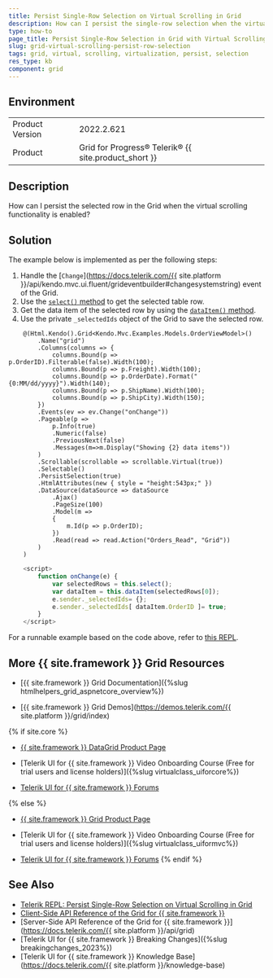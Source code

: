 ```yaml
---
title: Persist Single-Row Selection on Virtual Scrolling in Grid
description: How can I persist the single-row selection when the virtual scrolling functionality of the {{ site.product }} Grid is enabled?
type: how-to
page_title: Persist Single-Row Selection in Grid with Virtual Scrolling
slug: grid-virtual-scrolling-persist-row-selection
tags: grid, virtual, scrolling, virtualization, persist, selection
res_type: kb
component: grid
---
```


## Environment

<table>
	<tbody>
		<tr>
			<td>Product Version</td>
			<td>2022.2.621</td>
		</tr>
		<tr>
			<td>Product</td>
			<td>Grid for Progress® Telerik® {{ site.product_short }}</td>
		</tr>
	</tbody>
</table>

## Description

How can I persist the selected row in the Grid when the virtual scrolling functionality is enabled?

## Solution

The example below is implemented as per the following steps:

1. Handle the [`Change`](https://docs.telerik.com/{{ site.platform }}/api/kendo.mvc.ui.fluent/grideventbuilder#changesystemstring) event of the Grid.
1. Use the [`select()` method](https://docs.telerik.com/kendo-ui/api/javascript/ui/grid/methods/select) to get the selected table row.
1. Get the data item of the selected row by using the [`dataItem()` method](https://docs.telerik.com/kendo-ui/api/javascript/ui/grid/methods/dataitem).
1. Use the private `_selectedIds` object of the Grid to save the selected row.


```Index.cshtml
    @(Html.Kendo().Grid<Kendo.Mvc.Examples.Models.OrderViewModel>()    
        .Name("grid")
        .Columns(columns => {
            columns.Bound(p => p.OrderID).Filterable(false).Width(100);
            columns.Bound(p => p.Freight).Width(100);
            columns.Bound(p => p.OrderDate).Format("{0:MM/dd/yyyy}").Width(140);
            columns.Bound(p => p.ShipName).Width(100);
            columns.Bound(p => p.ShipCity).Width(150);
        })
        .Events(ev => ev.Change("onChange"))
        .Pageable(p =>
            p.Info(true)
            .Numeric(false)
            .PreviousNext(false)
            .Messages(m=>m.Display("Showing {2} data items"))
        )
        .Scrollable(scrollable => scrollable.Virtual(true))
        .Selectable()
        .PersistSelection(true)
        .HtmlAttributes(new { style = "height:543px;" })
        .DataSource(dataSource => dataSource
            .Ajax()
            .PageSize(100)
            .Model(m =>
            {
                m.Id(p => p.OrderID);
            })
            .Read(read => read.Action("Orders_Read", "Grid"))
        )
    )
```
```JavaScript
    <script>
        function onChange(e) {
            var selectedRows = this.select();
            var dataItem = this.dataItem(selectedRows[0]);
            e.sender._selectedIds= {};
            e.sender._selectedIds[ dataItem.OrderID ]= true;
        }
    </script>
```

For a runnable example based on the code above, refer to [this REPL](https://netcorerepl.telerik.com/cGuAGClJ24i9B8RT11).

## More {{ site.framework }} Grid Resources

* [{{ site.framework }} Grid Documentation]({%slug htmlhelpers_grid_aspnetcore_overview%})

* [{{ site.framework }} Grid Demos](https://demos.telerik.com/{{ site.platform }}/grid/index)

{% if site.core %}
* [{{ site.framework }} DataGrid Product Page](https://www.telerik.com/aspnet-core-ui/grid)

* [Telerik UI for {{ site.framework }} Video Onboarding Course (Free for trial users and license holders)]({%slug virtualclass_uiforcore%})

* [Telerik UI for {{ site.framework }} Forums](https://www.telerik.com/forums/aspnet-core-ui)

{% else %}
* [{{ site.framework }} Grid Product Page](https://www.telerik.com/aspnet-mvc/grid)

* [Telerik UI for {{ site.framework }} Video Onboarding Course (Free for trial users and license holders)]({%slug virtualclass_uiformvc%})

* [Telerik UI for {{ site.framework }} Forums](https://www.telerik.com/forums/aspnet-mvc)
{% endif %}

## See Also

* [Telerik REPL: Persist Single-Row Selection on Virtual Scrolling in Grid](https://netcorerepl.telerik.com/cGuAGClJ24i9B8RT11)
* [Client-Side API Reference of the Grid for {{ site.framework }}](https://docs.telerik.com/kendo-ui/api/javascript/ui/grid)
* [Server-Side API Reference of the Grid for {{ site.framework }}](https://docs.telerik.com/{{ site.platform }}/api/grid)
* [Telerik UI for {{ site.framework }} Breaking Changes]({%slug breakingchanges_2023%})
* [Telerik UI for {{ site.framework }} Knowledge Base](https://docs.telerik.com/{{ site.platform }}/knowledge-base)